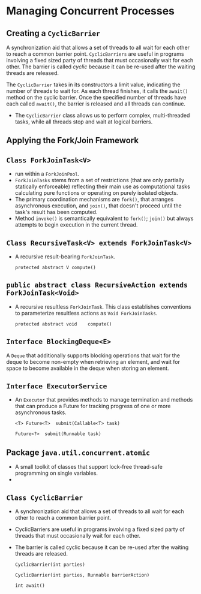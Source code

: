 # Managing Concurrent Processes

## Creating a `CyclicBarrier`

A synchronization aid that allows a set of threads to all wait for each other to reach a common barrier point. `CyclicBarriers` are useful in programs involving a fixed sized party of threads that must occasionally wait for each other. The barrier is called _cyclic_ because it can be re-used after the waiting threads are released.

The `CyclicBarrier` takes in its constructors a limit value, indicating the number of threads to wait for. As each thread finishes, it calls the `await()` method on the cyclic barrier. Once the specified number of threads have each called `await()`, the barrier is released and all threads can continue.

-  The `CyclicBarrier` class allows us to perform complex, multi-threaded tasks, while all threads stop and wait at logical barriers.

## Applying the Fork/Join Framework

## `Class ForkJoinTask<V>`
- run within a `ForkJoinPool`.
- `ForkJoinTasks` stems from a set of restrictions (that are only partially statically enforceable) reflecting their main use as computational tasks calculating pure functions or operating on purely isolated objects.
- The primary coordination mechanisms are `fork()`, that arranges asynchronous execution, 
    and `join()`, that doesn't proceed until the task's result has been computed.
-   Method `invoke()` is semantically equivalent to `fork()`; `join()` but always attempts to begin execution in the current thread. 
 
## `Class RecursiveTask<V> extends ForkJoinTask<V>`
 - A recursive result-bearing `ForkJoinTask`.
 
    `protected abstract V compute()`

## `public abstract class RecursiveAction extends ForkJoinTask<Void> `
- A recursive resultless `ForkJoinTask`. This class establishes conventions to parameterize resultless actions as `Void ForkJoinTasks`.

    `protected abstract void	compute()`

## `Interface BlockingDeque<E>`
A `Deque` that additionally supports blocking operations that wait for the deque to become non-empty when retrieving an element, and wait for space to become available in the deque when storing an element.

## `Interface ExecutorService`
- An `Executor` that provides methods to manage termination and methods that can produce a Future for tracking progress of one or more asynchronous tasks.

    `<T> Future<T>	submit(Callable<T> task)`

    `Future<?>	submit(Runnable task)`


## Package `java.util.concurrent.atomic`
- A small toolkit of classes that support lock-free thread-safe programming on single variables.
- 

## `Class CyclicBarrier`
- A synchronization aid that allows a set of threads to all wait for each other to reach a common barrier point.
- CyclicBarriers are useful in programs involving a fixed sized party of threads that must occasionally wait for each other.
- The barrier is called cyclic because it can be re-used after the waiting threads are released.

    `CyclicBarrier(int parties)`
    
    `CyclicBarrier(int parties, Runnable barrierAction)`

    `int await()`
